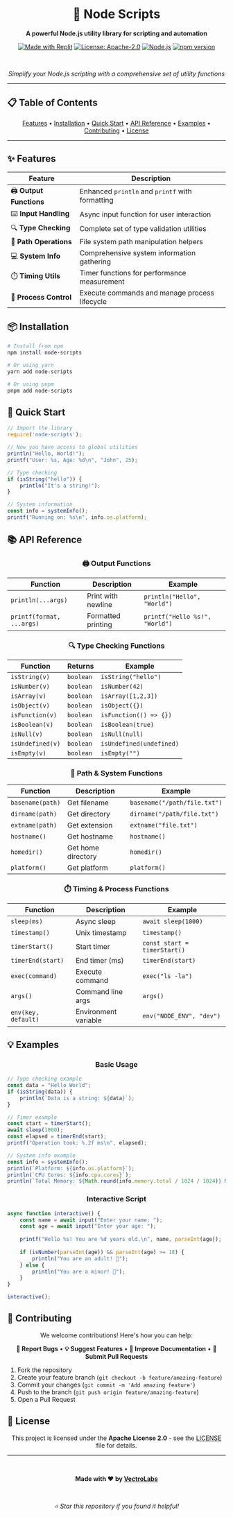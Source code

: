 
<div align="center">

# 🚀 Node Scripts

**A powerful Node.js utility library for scripting and automation**

[![Made with Replit](https://replit.com/badge?caption=Made%20with%20Replit&variant=small)](https://replit.com/@your-username/node-scripts)
[![License: Apache-2.0](https://img.shields.io/badge/License-Apache%202.0-blue.svg)](https://opensource.org/licenses/Apache-2.0)
[![Node.js](https://img.shields.io/badge/Node.js-24.x-green.svg)](https://nodejs.org/)
[![npm version](https://img.shields.io/badge/npm-1.0.0-red.svg)](https://www.npmjs.com/)

<br>

*Simplify your Node.js scripting with a comprehensive set of utility functions*

</div>

---

## 📋 Table of Contents

<div align="center">

[Features](#-features) • [Installation](#-installation) • [Quick Start](#-quick-start) • [API Reference](#-api-reference) • [Examples](#-examples) • [Contributing](#-contributing) • [License](#-license)

</div>

---

## ✨ Features

<div align="center">

| Feature | Description |
|---------|-------------|
| 🖨️ **Output Functions** | Enhanced `println` and `printf` with formatting |
| ⌨️ **Input Handling** | Async input function for user interaction |
| 🔍 **Type Checking** | Complete set of type validation utilities |
| 📁 **Path Operations** | File system path manipulation helpers |
| 💻 **System Info** | Comprehensive system information gathering |
| ⏱️ **Timing Utils** | Timer functions for performance measurement |
| 🔧 **Process Control** | Execute commands and manage process lifecycle |

</div>

## 📦 Installation

```bash
# Install from npm
npm install node-scripts

# Or using yarn
yarn add node-scripts

# Or using pnpm
pnpm add node-scripts
```

## 🚀 Quick Start

```javascript
// Import the library
require('node-scripts');

// Now you have access to global utilities
println("Hello, World!");
printf("User: %s, Age: %d\n", "John", 25);

// Type checking
if (isString("hello")) {
    println("It's a string!");
}

// System information
const info = systemInfo();
printf("Running on: %s\n", info.os.platform);
```

## 📚 API Reference

<div align="center">

### 🖨️ Output Functions

</div>

| Function | Description | Example |
|----------|-------------|---------|
| `println(...args)` | Print with newline | `println("Hello", "World")` |
| `printf(format, ...args)` | Formatted printing | `printf("Hello %s!", "World")` |

<div align="center">

### 🔍 Type Checking Functions

</div>

| Function | Returns | Example |
|----------|---------|---------|
| `isString(v)` | `boolean` | `isString("hello")` |
| `isNumber(v)` | `boolean` | `isNumber(42)` |
| `isArray(v)` | `boolean` | `isArray([1,2,3])` |
| `isObject(v)` | `boolean` | `isObject({})` |
| `isFunction(v)` | `boolean` | `isFunction(() => {})` |
| `isBoolean(v)` | `boolean` | `isBoolean(true)` |
| `isNull(v)` | `boolean` | `isNull(null)` |
| `isUndefined(v)` | `boolean` | `isUndefined(undefined)` |
| `isEmpty(v)` | `boolean` | `isEmpty("")` |

<div align="center">

### 📁 Path & System Functions

</div>

| Function | Description | Example |
|----------|-------------|---------|
| `basename(path)` | Get filename | `basename("/path/file.txt")` |
| `dirname(path)` | Get directory | `dirname("/path/file.txt")` |
| `extname(path)` | Get extension | `extname("file.txt")` |
| `hostname()` | Get hostname | `hostname()` |
| `homedir()` | Get home directory | `homedir()` |
| `platform()` | Get platform | `platform()` |

<div align="center">

### ⏱️ Timing & Process Functions

</div>

| Function | Description | Example |
|----------|-------------|---------|
| `sleep(ms)` | Async sleep | `await sleep(1000)` |
| `timestamp()` | Unix timestamp | `timestamp()` |
| `timerStart()` | Start timer | `const start = timerStart()` |
| `timerEnd(start)` | End timer (ms) | `timerEnd(start)` |
| `exec(command)` | Execute command | `exec("ls -la")` |
| `args()` | Command line args | `args()` |
| `env(key, default)` | Environment variable | `env("NODE_ENV", "dev")` |

## 💡 Examples

<div align="center">

### Basic Usage

</div>

```javascript
// Type checking example
const data = "Hello World";
if (isString(data)) {
    println(`Data is a string: ${data}`);
}

// Timer example
const start = timerStart();
await sleep(1000);
const elapsed = timerEnd(start);
printf("Operation took: %.2f ms\n", elapsed);

// System info example
const info = systemInfo();
println(`Platform: ${info.os.platform}`);
println(`CPU Cores: ${info.cpu.cores}`);
println(`Total Memory: ${Math.round(info.memory.total / 1024 / 1024)} MB`);
```

<div align="center">

### Interactive Script

</div>

```javascript
async function interactive() {
    const name = await input("Enter your name: ");
    const age = await input("Enter your age: ");
    
    printf("Hello %s! You are %d years old.\n", name, parseInt(age));
    
    if (isNumber(parseInt(age)) && parseInt(age) >= 18) {
        println("You are an adult! 🎉");
    } else {
        println("You are a minor! 👶");
    }
}

interactive();
```

## 🤝 Contributing

<div align="center">

We welcome contributions! Here's how you can help:

**🐛 Report Bugs** • **💡 Suggest Features** • **📝 Improve Documentation** • **🔧 Submit Pull Requests**

</div>

1. Fork the repository
2. Create your feature branch (`git checkout -b feature/amazing-feature`)
3. Commit your changes (`git commit -m 'Add amazing feature'`)
4. Push to the branch (`git push origin feature/amazing-feature`)
5. Open a Pull Request

## 📄 License

<div align="center">

This project is licensed under the **Apache License 2.0** - see the [LICENSE](LICENSE) file for details.

---

<br>

**Made with ❤️ by [VectroLabs](https://github.com/VectroLabs)**

<br>

*⭐ Star this repository if you found it helpful!*

</div>

